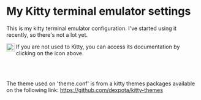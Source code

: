 # My Kitty terminal emulator settings #
This is my kitty terminal emulator configuration. I've started using it recently, so there's not a lot yet. 

[<img
    alt="Kitty icon"
    src="https://sw.kovidgoyal.net/kitty/_static/kitty.svg"
    width="22px"
    align="left"
/>][kitty-link]
If you are not used to Kitty, you can access its documentation by clicking on the icon above.

<br/> <br/>

The theme used on 'theme.conf' is from a kitty themes packages available on the following link: https://github.com/dexpota/kitty-themes

[kitty-link]: https://sw.kovidgoyal.net/kitty/
